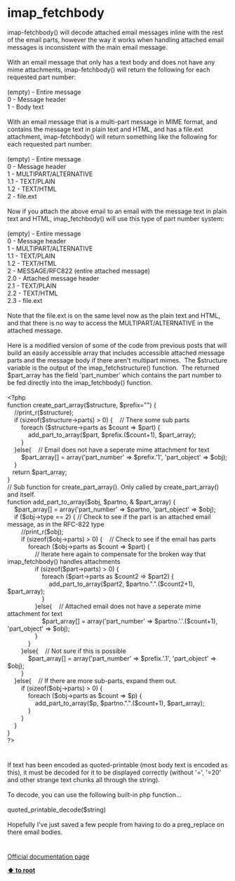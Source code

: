 # imap_fetchbody




<div class="phpcode"><span class="html">
imap-fetchbody() will decode attached email messages inline with the rest of the email parts, however the way it works when handling attached email messages is inconsistent with the main email message.<br><br>With an email message that only has a text body and does not have any mime attachments, imap-fetchbody() will return the following for each requested part number:<br><br>(empty) - Entire message<br>0 - Message header<br>1 - Body text<br><br>With an email message that is a multi-part message in MIME format, and contains the message text in plain text and HTML, and has a file.ext attachment, imap-fetchbody() will return something like the following for each requested part number:<br><br>(empty) - Entire message<br>0 - Message header<br>1 - MULTIPART/ALTERNATIVE<br>1.1 - TEXT/PLAIN<br>1.2 - TEXT/HTML<br>2 - file.ext<br><br>Now if you attach the above email to an email with the message text in plain text and HTML, imap_fetchbody() will use this type of part number system:<br><br>(empty) - Entire message<br>0 - Message header<br>1 - MULTIPART/ALTERNATIVE<br>1.1 - TEXT/PLAIN<br>1.2 - TEXT/HTML<br>2 - MESSAGE/RFC822 (entire attached message)<br>2.0 - Attached message header<br>2.1 - TEXT/PLAIN<br>2.2 - TEXT/HTML<br>2.3 - file.ext<br><br>Note that the file.ext is on the same level now as the plain text and HTML, and that there is no way to access the MULTIPART/ALTERNATIVE in the attached message.<br><br>Here is a modified version of some of the code from previous posts that will build an easily accessible array that includes accessible attached message parts and the message body if there aren&apos;t multipart mimes.&#xA0; The $structure variable is the output of the imap_fetchstructure() function.&#xA0; The returned $part_array has the field &apos;part_number&apos; which contains the part number to be fed directly into the imap_fetchbody() function.<br><br><span class="default">&lt;?php<br></span><span class="keyword">function </span><span class="default">create_part_array</span><span class="keyword">(</span><span class="default">$structure</span><span class="keyword">, </span><span class="default">$prefix</span><span class="keyword">=</span><span class="string">&quot;&quot;</span><span class="keyword">) {<br>&#xA0; &#xA0; </span><span class="comment">//print_r($structure);<br>&#xA0; &#xA0; </span><span class="keyword">if (</span><span class="default">sizeof</span><span class="keyword">(</span><span class="default">$structure</span><span class="keyword">-&gt;</span><span class="default">parts</span><span class="keyword">) &gt; </span><span class="default">0</span><span class="keyword">) {&#xA0; &#xA0; </span><span class="comment">// There some sub parts<br>&#xA0; &#xA0; &#xA0; &#xA0; </span><span class="keyword">foreach (</span><span class="default">$structure</span><span class="keyword">-&gt;</span><span class="default">parts </span><span class="keyword">as </span><span class="default">$count </span><span class="keyword">=&gt; </span><span class="default">$part</span><span class="keyword">) {<br>&#xA0; &#xA0; &#xA0; &#xA0; &#xA0; &#xA0; </span><span class="default">add_part_to_array</span><span class="keyword">(</span><span class="default">$part</span><span class="keyword">, </span><span class="default">$prefix</span><span class="keyword">.(</span><span class="default">$count</span><span class="keyword">+</span><span class="default">1</span><span class="keyword">), </span><span class="default">$part_array</span><span class="keyword">);<br>&#xA0; &#xA0; &#xA0; &#xA0; }<br>&#xA0; &#xA0; }else{&#xA0; &#xA0; </span><span class="comment">// Email does not have a seperate mime attachment for text<br>&#xA0; &#xA0; &#xA0; &#xA0; </span><span class="default">$part_array</span><span class="keyword">[] = array(</span><span class="string">&apos;part_number&apos; </span><span class="keyword">=&gt; </span><span class="default">$prefix</span><span class="keyword">.</span><span class="string">&apos;1&apos;</span><span class="keyword">, </span><span class="string">&apos;part_object&apos; </span><span class="keyword">=&gt; </span><span class="default">$obj</span><span class="keyword">);<br>&#xA0; &#xA0; }<br>&#xA0;&#xA0; return </span><span class="default">$part_array</span><span class="keyword">;<br>}<br></span><span class="comment">// Sub function for create_part_array(). Only called by create_part_array() and itself. <br></span><span class="keyword">function </span><span class="default">add_part_to_array</span><span class="keyword">(</span><span class="default">$obj</span><span class="keyword">, </span><span class="default">$partno</span><span class="keyword">, &amp; </span><span class="default">$part_array</span><span class="keyword">) {<br>&#xA0; &#xA0; </span><span class="default">$part_array</span><span class="keyword">[] = array(</span><span class="string">&apos;part_number&apos; </span><span class="keyword">=&gt; </span><span class="default">$partno</span><span class="keyword">, </span><span class="string">&apos;part_object&apos; </span><span class="keyword">=&gt; </span><span class="default">$obj</span><span class="keyword">);<br>&#xA0; &#xA0; if (</span><span class="default">$obj</span><span class="keyword">-&gt;</span><span class="default">type </span><span class="keyword">== </span><span class="default">2</span><span class="keyword">) { </span><span class="comment">// Check to see if the part is an attached email message, as in the RFC-822 type<br>&#xA0; &#xA0; &#xA0; &#xA0; //print_r($obj);<br>&#xA0; &#xA0; &#xA0; &#xA0; </span><span class="keyword">if (</span><span class="default">sizeof</span><span class="keyword">(</span><span class="default">$obj</span><span class="keyword">-&gt;</span><span class="default">parts</span><span class="keyword">) &gt; </span><span class="default">0</span><span class="keyword">) {&#xA0; &#xA0; </span><span class="comment">// Check to see if the email has parts<br>&#xA0; &#xA0; &#xA0; &#xA0; &#xA0; &#xA0; </span><span class="keyword">foreach (</span><span class="default">$obj</span><span class="keyword">-&gt;</span><span class="default">parts </span><span class="keyword">as </span><span class="default">$count </span><span class="keyword">=&gt; </span><span class="default">$part</span><span class="keyword">) {<br>&#xA0; &#xA0; &#xA0; &#xA0; &#xA0; &#xA0; &#xA0; &#xA0; </span><span class="comment">// Iterate here again to compensate for the broken way that imap_fetchbody() handles attachments<br>&#xA0; &#xA0; &#xA0; &#xA0; &#xA0; &#xA0; &#xA0; &#xA0; </span><span class="keyword">if (</span><span class="default">sizeof</span><span class="keyword">(</span><span class="default">$part</span><span class="keyword">-&gt;</span><span class="default">parts</span><span class="keyword">) &gt; </span><span class="default">0</span><span class="keyword">) {<br>&#xA0; &#xA0; &#xA0; &#xA0; &#xA0; &#xA0; &#xA0; &#xA0; &#xA0; &#xA0; foreach (</span><span class="default">$part</span><span class="keyword">-&gt;</span><span class="default">parts </span><span class="keyword">as </span><span class="default">$count2 </span><span class="keyword">=&gt; </span><span class="default">$part2</span><span class="keyword">) {<br>&#xA0; &#xA0; &#xA0; &#xA0; &#xA0; &#xA0; &#xA0; &#xA0; &#xA0; &#xA0; &#xA0; &#xA0; </span><span class="default">add_part_to_array</span><span class="keyword">(</span><span class="default">$part2</span><span class="keyword">, </span><span class="default">$partno</span><span class="keyword">.</span><span class="string">&quot;.&quot;</span><span class="keyword">.(</span><span class="default">$count2</span><span class="keyword">+</span><span class="default">1</span><span class="keyword">), </span><span class="default">$part_array</span><span class="keyword">);<br>&#xA0; &#xA0; &#xA0; &#xA0; &#xA0; &#xA0; &#xA0; &#xA0; &#xA0; &#xA0; }<br>&#xA0; &#xA0; &#xA0; &#xA0; &#xA0; &#xA0; &#xA0; &#xA0; }else{&#xA0; &#xA0; </span><span class="comment">// Attached email does not have a seperate mime attachment for text<br>&#xA0; &#xA0; &#xA0; &#xA0; &#xA0; &#xA0; &#xA0; &#xA0; &#xA0; &#xA0; </span><span class="default">$part_array</span><span class="keyword">[] = array(</span><span class="string">&apos;part_number&apos; </span><span class="keyword">=&gt; </span><span class="default">$partno</span><span class="keyword">.</span><span class="string">&apos;.&apos;</span><span class="keyword">.(</span><span class="default">$count</span><span class="keyword">+</span><span class="default">1</span><span class="keyword">), </span><span class="string">&apos;part_object&apos; </span><span class="keyword">=&gt; </span><span class="default">$obj</span><span class="keyword">);<br>&#xA0; &#xA0; &#xA0; &#xA0; &#xA0; &#xA0; &#xA0; &#xA0; }<br>&#xA0; &#xA0; &#xA0; &#xA0; &#xA0; &#xA0; }<br>&#xA0; &#xA0; &#xA0; &#xA0; }else{&#xA0; &#xA0; </span><span class="comment">// Not sure if this is possible<br>&#xA0; &#xA0; &#xA0; &#xA0; &#xA0; &#xA0; </span><span class="default">$part_array</span><span class="keyword">[] = array(</span><span class="string">&apos;part_number&apos; </span><span class="keyword">=&gt; </span><span class="default">$prefix</span><span class="keyword">.</span><span class="string">&apos;.1&apos;</span><span class="keyword">, </span><span class="string">&apos;part_object&apos; </span><span class="keyword">=&gt; </span><span class="default">$obj</span><span class="keyword">);<br>&#xA0; &#xA0; &#xA0; &#xA0; }<br>&#xA0; &#xA0; }else{&#xA0; &#xA0; </span><span class="comment">// If there are more sub-parts, expand them out.<br>&#xA0; &#xA0; &#xA0; &#xA0; </span><span class="keyword">if (</span><span class="default">sizeof</span><span class="keyword">(</span><span class="default">$obj</span><span class="keyword">-&gt;</span><span class="default">parts</span><span class="keyword">) &gt; </span><span class="default">0</span><span class="keyword">) {<br>&#xA0; &#xA0; &#xA0; &#xA0; &#xA0; &#xA0; foreach (</span><span class="default">$obj</span><span class="keyword">-&gt;</span><span class="default">parts </span><span class="keyword">as </span><span class="default">$count </span><span class="keyword">=&gt; </span><span class="default">$p</span><span class="keyword">) {<br>&#xA0; &#xA0; &#xA0; &#xA0; &#xA0; &#xA0; &#xA0; &#xA0; </span><span class="default">add_part_to_array</span><span class="keyword">(</span><span class="default">$p</span><span class="keyword">, </span><span class="default">$partno</span><span class="keyword">.</span><span class="string">&quot;.&quot;</span><span class="keyword">.(</span><span class="default">$count</span><span class="keyword">+</span><span class="default">1</span><span class="keyword">), </span><span class="default">$part_array</span><span class="keyword">);<br>&#xA0; &#xA0; &#xA0; &#xA0; &#xA0; &#xA0; }<br>&#xA0; &#xA0; &#xA0; &#xA0; }<br>&#xA0; &#xA0; }<br>}<br></span><span class="default">?&gt;</span>
</span>
</div>
  

#


<div class="phpcode"><span class="html">
If text has been encoded as quoted-printable (most body text is encoded as this), it must be decoded for it to be displayed correctly (without &apos;=&apos;, &apos;=20&apos; and other strange text chunks all through the string).<br><br>To decode, you can use the following built-in php function...<br><br>quoted_printable_decode($string)<br><br>Hopefully I&apos;ve just saved a few people from having to do a preg_replace on there email bodies.</span>
</div>
  

#

[Official documentation page](https://www.php.net/manual/en/function.imap-fetchbody.php)

**[⬆ to root](/)**